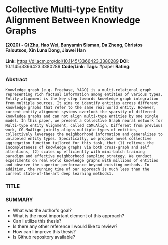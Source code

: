 # Collective Multi-type Entity Alignment Between Knowledge Graphs
#### (2020) - Qi Zhu, Hao Wei, Bunyamin Sisman, Da Zheng, Christos Faloutsos, Xin Luna Dong, Jiawei Han
**Link**: https://dl.acm.org/doi/10.1145/3366423.3380289
**DOI**: 10.1145/3366423.3380289
**Code/Link**:
**Tags**: #paper
**Rating**:

### Abstract

```
Knowledge graph (e.g. Freebase, YAGO) is a multi-relational graph representing rich factual information among entities of various types. Entity alignment is the key step towards knowledge graph integration from multiple sources. It aims to identify entities across different knowledge graphs that refer to the same real world entity. However, current entity alignment systems overlook the sparsity of different knowledge graphs and can not align multi-type entities by one single model. In this paper, we present a Collective Graph neural network for Multi-type entity Alignment, called CGMuAlign. Different from previous work, CG-MuAlign jointly aligns multiple types of entities, collectively leverages the neighborhood information and generalizes to unlabeled entity types. Specifically, we propose novel collective aggregation function tailored for this task, that (1) relieves the incompleteness of knowledge graphs via both cross-graph and self attentions, (2) scales up efficiently with mini-batch training paradigm and effective neighborhood sampling strategy. We conduct experiments on real world knowledge graphs with millions of entities and observe the superior performance beyond existing methods. In addition, the running time of our approach is much less than the current state-of-the-art deep learning methods1.
```

### TITLE

### SUMMARY
- What was the author's goal?
- What is the most important element of this approach?
- Can I utilize this thesis?
- Is there any other reference I would like to review?
- How can I improve this thesis?
- Is Github repository available?